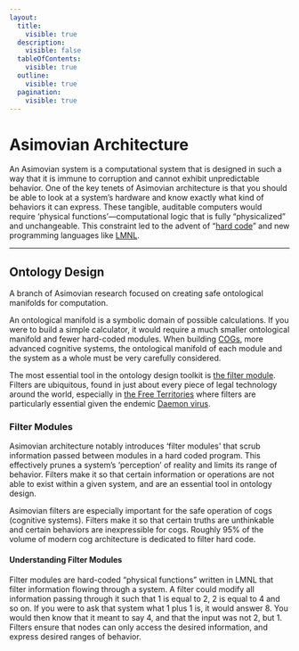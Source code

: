 ```yaml
---
layout:
  title:
    visible: true
  description:
    visible: false
  tableOfContents:
    visible: true
  outline:
    visible: true
  pagination:
    visible: true
---
```


# Asimovian Architecture

An Asimovian system is a computational system that is designed in such a way that it is immune to corruption and cannot exhibit unpredictable behavior. One of the key tenets of Asimovian architecture is that you should be able to look at a system’s hardware and know exactly what kind of behaviors it can express. These tangible, auditable computers would require ‘physical functions’—computational logic that is fully “physicalized” and unchangeable. This constraint led to the advent of “[hard code](hard-code.md)” and new programming languages like [LMNL](hard-code.md#lmnl).

***

## **Ontology Design**

A branch of Asimovian research focused on creating safe ontological manifolds for computation.

An ontological manifold is a symbolic domain of possible calculations. If you were to build a simple calculator, it would require a much smaller ontological manifold and fewer hard-coded modules. When building [COGs](cogs.md), more advanced cognitive systems, the ontological manifold of each module and the system as a whole must be very carefully considered.

The most essential tool in the ontology design toolkit is [the filter module](asimovian-architecture.md#filter-modules). Filters are ubiquitous, found in just about every piece of legal technology around the world, especially in [the Free Territories](../../nations/free-territories/) where filters are particularly essential given the endemic [Daemon virus](the-daemon-virus.md).

### **Filter Modules**

Asimovian architecture notably introduces ‘filter modules' that scrub information passed between modules in a hard coded program. This effectively prunes a system’s ‘perception’ of reality and limits its range of behavior. Filters make it so that certain information or operations are not able to exist within a given system, and are an essential tool in ontology design.

Asimovian filters are especially important for the safe operation of cogs (cognitive systems). Filters make it so that certain truths are unthinkable and certain behaviors are inexpressible for cogs. Roughly 95% of the volume of modern cog architecture is dedicated to filter hard code.

#### **Understanding Filter Modules**

Filter modules are hard-coded “physical functions” written in LMNL that filter information flowing through a system. A filter could modify all information passing through it such that 1 is equal to 2, 2 is equal to 4 and so on. If you were to ask that system what 1 plus 1 is, it would answer 8. You would then know that it meant to say 4, and that the input was not 2, but 1. Filters ensure that nodes can only access the desired information, and express desired ranges of behavior.
